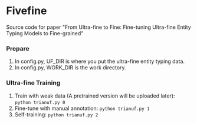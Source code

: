 # Fivefine

Source code for paper "From Ultra-fine to Fine: Fine-tuning Ultra-fine Entity Typing Models to Fine-grained"

### Prepare

1. In config.py, UF_DIR is where you put the ultra-fine entity typing data.
2. In config.py, WORK_DIR is the work directory.

### Ultra-fine Training

1. Train with weak data (A pretrained version will be uploaded later):
   ```python trianuf.py 0```
2. Fine-tune with manual annotation: 
   ```python trianuf.py 1```
3. Self-training: 
   ```python trianuf.py 2```
